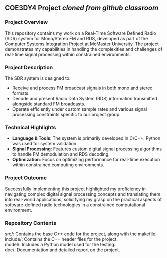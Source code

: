## COE3DY4 Project *cloned from github classroom*

### Project Overview
This repository contains my work on a Real-Time Software Defined Radio (SDR) system for Mono/Stereo FM and RDS, developed as part of the Computer Systems Integration Project at McMaster University. The project demonstrates my capabilities in handling the complexities and challenges of real-time signal processing within constrained environments. 

### Project Description
The SDR system is designed to:
- Receive and process FM broadcast signals in both mono and stereo formats.
- Decode and present Radio Data System (RDS) information transmitted alongside standard FM broadcasts.
- Operate efficiently under custom sample rates and various signal processing constraints specific to our project group.

### Technical Highlights
- **Language & Tools**: The system is primarily developed in C/C++. Python was used for system validation
- **Signal Processing**: Features custom digital signal processing algorithms to handle FM demodulation and RDS decoding.
- **Optimization**: Focus on optimizing performance for real-time execution within constrained computing environments.

### Project Outcome
Successfully implementing this project highlighted my proficiency in navigating complex digital signal processing concepts and translating them into real-world applications, solidifying my grasp on the practical aspects of software-defined radio technologies in a constrained computational environment.

### Repository Contents
src/: Contains the base C++ code for the project, along with the makefile.\
include/: Contains the C++ header files for the project.\
model/: Includes a Python model used for the testing.\
doc/: Documentation and detailed report on the project.

